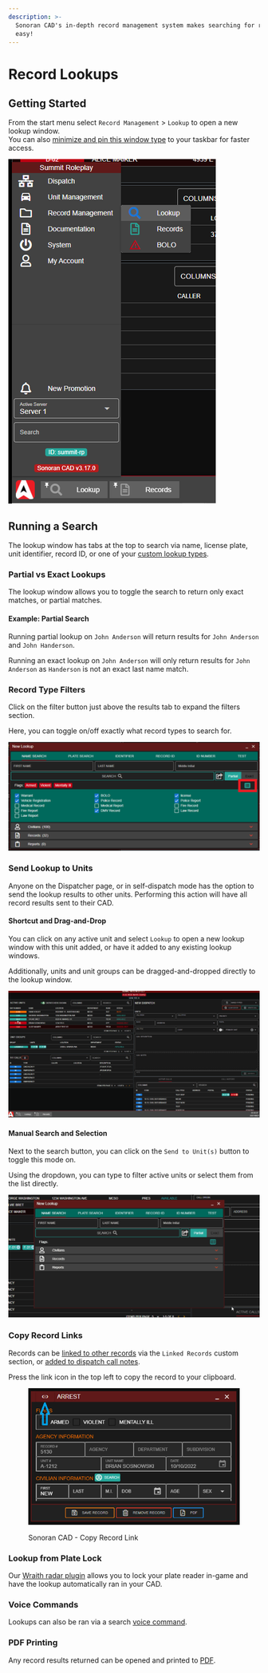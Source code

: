 ```yaml
---
description: >-
  Sonoran CAD's in-depth record management system makes searching for records
  easy!
---
```


# Record Lookups

## Getting Started

From the start menu select `Record Management` > `Lookup` to open a new lookup window.\
You can also [minimize and pin this window type](../customization/customizing-your-layout.md#7-tab-system) to your taskbar for faster access.

![Sonoran CAD - New Lookup](<../../.gitbook/assets/image (234).png>)

## Running a Search

The lookup window has tabs at the top to search via name, license plate, unit identifier, record ID, or one of your [custom lookup types](../customization/custom-search-types.md).

### Partial vs Exact Lookups

The lookup window allows you to toggle the search to return only exact matches, or partial matches.

#### Example: Partial Search

Running partial lookup on `John Anderson` will return results for `John Anderson` and `John Handerson`.

Running an exact lookup on `John Anderson` will only return results for `John Anderson` as `Handerson` is not an exact last name match.

### Record Type Filters

Click on the filter button just above the results tab to expand the filters section.

Here, you can toggle on/off exactly what record types to search for.

![](<../../.gitbook/assets/image (157).png>)

### Send Lookup to Units

Anyone on the Dispatcher page, or in self-dispatch mode has the option to send the lookup results to other units. Performing this action will have all record results sent to their CAD.

#### Shortcut and Drag-and-Drop

You can click on any active unit and select `Lookup` to open a new lookup window with this unit added, or have it added to any existing lookup windows.

Additionally, units and unit groups can be dragged-and-dropped directly to the lookup window.

![Sonoran CAD - Send Lookup to Unit(s)](<../../.gitbook/assets/sendlookup (1).gif>)

#### Manual Search and Selection

Next to the search button, you can click on the `Send to Unit(s)` button to toggle this mode on.

Using the dropdown, you can type to filter active units or select them from the list directly.

![Sonoran CAD - Send Lookup to Unit(s)](../../.gitbook/assets/sendlookup.gif)

### Copy Record Links

Records can be [linked to other records](../customization/creating-custom-record-and-report-types.md#linked-records) via the `Linked Records` custom section, or [added to dispatch call notes](../dispatching/creating-a-call.md#note-links).

Press the link icon in the top left to copy the record to your clipboard.

<figure><img src="../../.gitbook/assets/image (18) (1).png" alt=""><figcaption><p>Sonoran CAD - Copy Record Link</p></figcaption></figure>

### Lookup from Plate Lock

Our [Wraith radar plugin](../../integration-plugins/integration-plugins/available-plugins/wraithv2.md) allows you to lock your plate reader in-game and have the lookup automatically ran in your CAD.

### Voice Commands

Lookups can also be ran via a search [voice command](../other-features/voice-commands.md).

### PDF Printing

Any record results returned can be opened and printed to [PDF](pdf-records.md).



##
